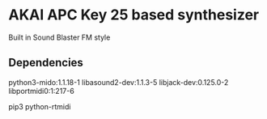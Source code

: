# AKAI APC Key 25 based synthesizer

Built in Sound Blaster FM style

## Dependencies

python3-mido:1.1.18-1
libasound2-dev:1.1.3-5
libjack-dev:0.125.0-2
libportmidi0:1:217-6

pip3 python-rtmidi
